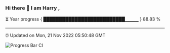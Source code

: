 ### Hi there 👋 I am Harry , 

⏳ Year progress { ██████████████████████████▁▁▁▁ } 88.83 %

---

⏰ Updated on Mon, 21 Nov 2022 05:50:48 GMT

![Progress Bar CI](https://github.com/duykhang68/duykhang68/workflows/Progress%20Bar%20CI/badge.svg)
